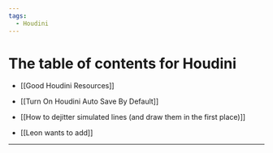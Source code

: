 ```yaml
---
tags:
  - Houdini
---
```


# The table of contents for Houdini
- [[Good Houdini Resources]]
- [[Turn On Houdini Auto Save By Default]]
- [[How to dejitter simulated lines (and draw them in the first place)]]

- [[Leon wants to add]]

---

<script src="https://giscus.app/client.js"
        data-repo="git-submariner/oddlyspecific"
        data-repo-id="R_kgDOHY5lmg"
        data-category="General"
        data-category-id="DIC_kwDOHY5lms4CPUCw"
        data-mapping="url"
        data-reactions-enabled="1"
        data-emit-metadata="0"
        data-input-position="bottom"
        data-theme="dark"
        data-lang="en"
        crossorigin="anonymous"
        async>
</script>